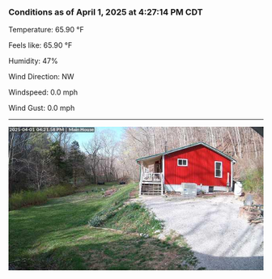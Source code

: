 ### Conditions as of April 1, 2025 at 4:27:14 PM CDT 

Temperature: 65.90 &deg;F

Feels like: 65.90 &deg;F

Humidity: 47%

Wind Direction: NW

Windspeed: 0.0 mph

Wind Gust: 0.0 mph

---

<img src="./images/latest.jpeg"/>

